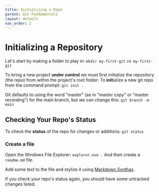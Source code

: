 ```yaml
---
title: Initializing a Repo
parent: Git Fundamentals
layout: default
nav_order: 2
---
```


# Initializing a **Repo**sitory

Let's start by making a folder to play in:
`mkdir my-first-git`
`cd my-first-git`

To bring a new project **under control** we must first initialize the repository (the repo) from within the project's root folder:
To **init**ialize a new git repo from the command prompt:
`git init .`

Git defaults to using the word "master" (as in "master copy" or "master recording") for
the main branch, but we can change this:
`git branch -m main`

## Checking Your Repo's Status
To check the **status** of the repo for changes or additions:
`git status`

### Create a file

Open the Windows File Explorer:
`explorer.exe .`
And then create a `readme.md` file.

Add some text to the file and stylize it using [Markdown Synthax](https://github.com/tchapi/markdown-cheatsheet/blob/master/README.md).

If you check your repo's status again, you should have some untracked changes listed.